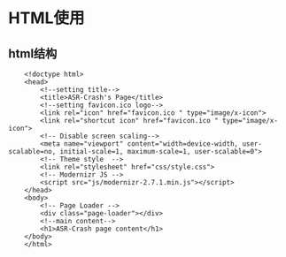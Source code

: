 # HTML使用

## html结构

        <!doctype html>
        <head>
            <!--setting title-->
            <title>ASR-Crash's Page</title>
            <!--setting favicon.ico logo-->
            <link rel="icon" href="favicon.ico " type="image/x-icon">
            <link rel="shortcut icon" href="favicon.ico " type="image/x-icon">  
            <!-- Disable screen scaling-->
            <meta name="viewport" content="width=device-width, user-scalable=no, initial-scale=1, maximum-scale=1, user-scalable=0">
            <!-- Theme style  -->
            <link rel="stylesheet" href="css/style.css">
            <!-- Modernizr JS -->
            <script src="js/modernizr-2.7.1.min.js"></script>
        </head>
        <body>
            <!-- Page Loader -->
            <div class="page-loader"></div>
            <!--main content-->
            <h1>ASR-Crash page content</h1>
        </body>
        </html>


